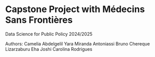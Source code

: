 # Capstone Project with Médecins Sans Frontières

Data Science for Public Policy 2024/2025

Authors:
Camelia Abdelgelil
Yara Miranda Antoniassi
Bruno Chereque Lizarzaburu
Eha Joshi
Carolina Rodrigues
